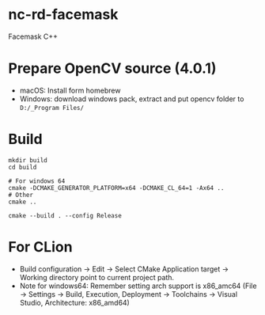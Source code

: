 # nc-rd-facemask
Facemask C++

# Prepare OpenCV source (4.0.1)
- macOS: Install form homebrew
- Windows: download windows pack, extract and put opencv folder to `D:/_Program Files/`

# Build
```
mkdir build
cd build

# For windows 64
cmake -DCMAKE_GENERATOR_PLATFORM=x64 -DCMAKE_CL_64=1 -Ax64 ..
# Other
cmake ..

cmake --build . --config Release
```

# For CLion
- Build configuration -> Edit -> Select CMake Application target -> Working directory point to current project path.
- Note for windows64:
Remember setting arch support is x86_amc64 (File -> Settings -> Build, Execution, Deployment -> Toolchains -> Visual Studio, Architecture: x86_amd64)
